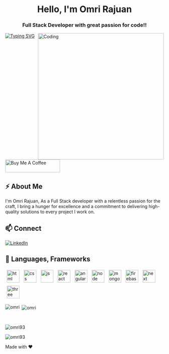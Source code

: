<!-- omri rajuan -->
<h1 align="center">Hello, I'm Omri Rajuan</h1>
<h3 align="center">Full Stack Developer with great passion for code!!</h3>
<img align="right" alt="Coding" width="400" src="https://compiled.ctl.columbia.edu/img/assets/poster-javascript-animation.gif">
  <a href="https://git.io/typing-svg"><img src="https://readme-typing-svg.demolab.com?font=Fira+Code&pause=1000&random=false&width=435&lines=+Hi+there%2C+Nice+to+see+you+%F0%9F%91%8B+" alt="Typing SVG" /></a>
<br />

<a href="https://www.buymeacoffee.com/omri93rajuan" target="_blank"><img src="https://cdn.buymeacoffee.com/buttons/default-orange.png" alt="Buy Me A Coffee" height="41" width="174"></a>

## ⚡ About Me

 I'm Omri Rajuan, As a Full Stack developer with a relentless passion for the craft, I bring a hunger for excellence and a commitment to delivering high-quality solutions to every project I work on.
<br />
## 📫 Connect 

[![LinkedIn](https://img.shields.io/badge/LinkedIn-0077B5?style=for-the-badge&logo=linkedin&logoColor=white)](https://www.linkedin.com/in/omri-rajuan/)

## 🚀 Languages, Frameworks
<p float="left">
<img style="padding:5px;" align="center" alt="html" width="40px" src="https://upload.wikimedia.org/wikipedia/commons/thumb/3/38/HTML5_Badge.svg/800px-HTML5_Badge.svg.png"/>
<img style="padding:5px;" align="center" alt="css" width="40px" src="https://cdn4.iconfinder.com/data/icons/social-media-logos-6/512/121-css3-512.png"/>
<img style="padding:5px;" align="center" alt="js" width="40px" src="https://upload.wikimedia.org/wikipedia/commons/thumb/6/6a/JavaScript-logo.png/640px-JavaScript-logo.png"/>
<img style="padding:5px;" align="center" alt="react" width="40px" src="https://upload.wikimedia.org/wikipedia/commons/thumb/a/a7/React-icon.svg/2300px-React-icon.svg.png"/>
<img style="padding:5px;" align="center" alt="angular" width="40px" src="https://angular.io/assets/images/logos/angular/angular.png"/>
<img style="padding:5px;" align="center" alt="node" width="40px" src="https://static-00.iconduck.com/assets.00/node-js-icon-227x256-913nazt0.png"/>
<img style="padding:5px;" align="center" alt="mongo" width="40px" src="https://w7.pngwing.com/pngs/956/695/png-transparent-mongodb-original-wordmark-logo-icon-thumbnail.png"/>
<img style="padding:5px;" align="center" alt="firebase" width="40px" src="https://www.gstatic.com/devrel-devsite/prod/v4c72fb03a7a581549fb317877b3b0627265bda97bd9ba2a29365d1ada8a00354/firebase/images/touchicon-180.png"/>
<img style="padding:5px;" align="center" alt="next" width="40px" src="https://static-00.iconduck.com/assets.00/nextjs-icon-512x512-11yvtwzn.png"/>
<img style="padding:5px;" align="center" alt="three" width="40px" src="https://upload.wikimedia.org/wikipedia/commons/thumb/3/3f/Three.js_Icon.svg/1200px-Three.js_Icon.svg.png"/>


<br />
<p><img align="left" src="https://github-readme-stats.vercel.app/api/top-langs?username=omri93rajuan&show_icons=true&locale=en&layout=compact" alt="omri" /></p>

<p>&nbsp;<img align="center" src="https://github-readme-stats.vercel.app/api?username=omri93rajuan&show_icons=true&locale=en" alt="omri" /></p>
<br />
<p><img align="center" src="https://github-readme-streak-stats.herokuapp.com/?user=omri93rajuan&" alt="omri93" /></p>
<p align="left"> <img src="https://komarev.com/ghpvc/?username=omri93rajuan&label=Profile%20views&color=0e75b6&style=flat" alt="omri93" /> </p>


Made with ❤️ 

<!--
**Omri93Rajuan/Omri93Rajuan** is a ✨ _special_ ✨ repository because its `README.md` (this file) appears on your GitHub profile.
